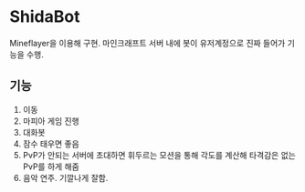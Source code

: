 # ShidaBot
Mineflayer을 이용해 구현. 마인크래프트 서버 내에 봇이 유저계정으로 진짜 들어가 기능을 수행.
## 기능
1. 이동
2. 마피아 게임 진행
3. 대화봇
4. 잠수 태우면 좋음
5. PvP가 안되는 서버에 초대하면 휘두르는 모션을 통해 각도를 계산해 타격감은 없는 PvP를 하게 해줌
6. 음악 연주. 기깔나게 잘함.
